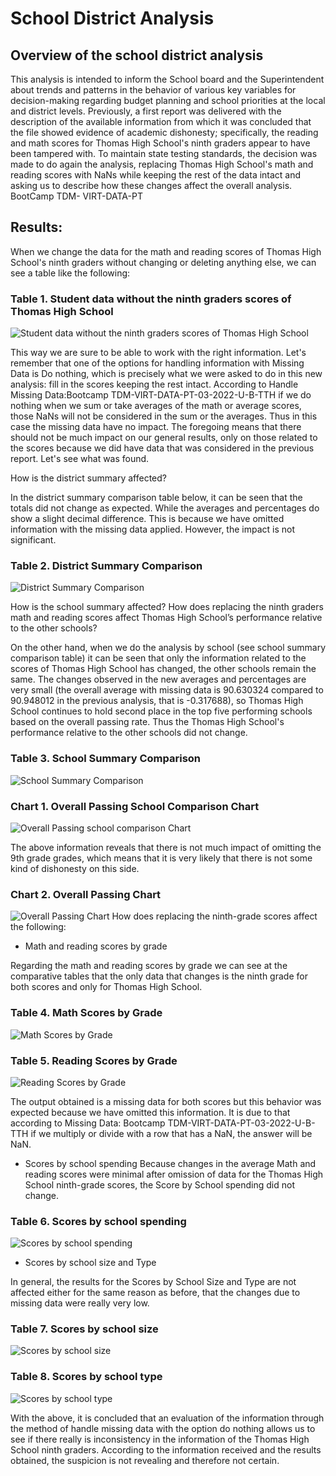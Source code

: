 # School District Analysis

## Overview of the school district analysis

This analysis is intended to inform the School board and the Superintendent about trends and patterns in the behavior of various key variables for decision-making regarding budget planning and school priorities at the local and district levels.
Previously, a first report was delivered with the description of the available information from which it was concluded that the file showed evidence of academic dishonesty; specifically, the reading and math scores for Thomas High School's ninth graders appear to have been tampered with.
To maintain state testing standards, the decision was made to do again the analysis, replacing Thomas High School's math and reading scores with NaNs while keeping the rest of the data intact and asking us to describe how these changes affect the overall analysis. BootCamp TDM- VIRT-DATA-PT

## Results:

When we change the data for the math and reading scores of Thomas High School's ninth graders without changing or deleting anything else, we can see a table like the following:

### Table 1. Student data without the ninth graders scores of Thomas High School

![Student data without the ninth graders scores of Thomas High School](https://github.com/LAURYMEOW/School_District_Analysis/blob/main/student%20data%20without%20the%20ninth%20graders%20scores%20of%20Thomas%20High%20School.png)

This way we are sure to be able to work with the right information.
Let's remember that one of the options for handling information with Missing Data is Do nothing, which is precisely what we were asked to do in this new analysis: fill in the scores keeping the rest intact.
According to Handle Missing Data:Bootcamp TDM-VIRT-DATA-PT-03-2022-U-B-TTH if we do nothing when we sum or take averages of the math or average scores, those NaNs will not be considered in the sum or the averages. Thus in this case the missing data have no impact.
The foregoing means that there should not be much impact on our general results, only on those related to the scores because we did have data that was considered in the previous report. Let's see what was found.

How is the district summary affected?

In the district summary comparison table below, it can be seen that the totals did not change as expected. While the averages and percentages do show a slight decimal difference. This is because we have omitted information with the missing data applied.
However, the impact is not significant.

### Table 2. District Summary Comparison
![District Summary Comparison](https://github.com/LAURYMEOW/School_District_Analysis/blob/main/District%20Summary%20Comparison.png)

How is the school summary affected?
How does replacing the ninth graders math and reading scores affect Thomas High School’s performance relative to the other schools?

On the other hand, when we do the analysis by school (see school summary comparison table) it can be seen that only the information related to the scores of Thomas High School has changed, the other schools remain the same.
The changes observed in the new averages and percentages are very small (the overall average with missing data is 90.630324 compared to 90.948012 in the previous analysis, that is -0.317688), so Thomas High School continues to hold second place in the top five performing schools based on the overall passing rate.
Thus the Thomas High School's performance relative to the other schools did not change.

### Table 3. School Summary Comparison
![School Summary Comparison](https://github.com/LAURYMEOW/School_District_Analysis/blob/main/School%20Summary%20Comparison.png)

### Chart 1. Overall Passing School Comparison Chart
![Overall Passing school comparison Chart](https://github.com/LAURYMEOW/School_District_Analysis/blob/main/Overall%20Passing%20school%20comparison%20chart.png)


The above information reveals that there is not much impact of omitting the 9th grade grades, which means that it is very likely that there is not some kind of dishonesty on this side.

### Chart 2. Overall Passing Chart
![Overall Passing Chart](https://github.com/LAURYMEOW/School_District_Analysis/blob/main/Overall%20Passing%20Chart%20.png)
How does replacing the ninth-grade scores affect the following:

* Math and reading scores by grade

Regarding the math and reading scores by grade we can see at the comparative tables that the only data that changes is the ninth grade for both scores and only for Thomas High School.

### Table 4. Math Scores by Grade

![Math Scores by Grade](https://github.com/LAURYMEOW/School_District_Analysis/blob/main/Math%20Scores%20by%20grade%20comparison.png)

### Table 5. Reading Scores by Grade
![Reading Scores by Grade](https://github.com/LAURYMEOW/School_District_Analysis/blob/main/Reading%20Scores%20by%20grade%20comparison.png)

The output obtained is a missing data for both scores but this behavior was expected because we have omitted this information.
It is due to that according to Missing Data: Bootcamp TDM-VIRT-DATA-PT-03-2022-U-B-TTH if we multiply or divide with a row that has a NaN, the answer will be NaN.

* Scores by school spending
Because changes in the average Math and reading scores were minimal after omission of data for the Thomas High School ninth-grade scores, the Score by School spending did not change.

### Table 6. Scores by school spending
![Scores by school spending](https://github.com/LAURYMEOW/School_District_Analysis/blob/main/Scores%20by%20School%20Spending.png)

* Scores by school size and Type

In general, the results for the Scores by School Size and Type are not affected either for the same reason as before, that the changes due to missing data were really very low.

### Table 7. Scores by school size
![Scores by school size](https://github.com/LAURYMEOW/School_District_Analysis/blob/main/Scores%20by%20School%20Size.png)
### Table 8. Scores by school type
![Scores by school type](https://github.com/LAURYMEOW/School_District_Analysis/blob/main/Scores%20by%20School%20Type.png)

With the above, it is concluded that an evaluation of the information through the method of handle missing data with the option do nothing allows us to see if there really is inconsistency in the information of the Thomas High School ninth graders.
According to the information received and the results obtained, the suspicion is not revealing and therefore not certain.  
